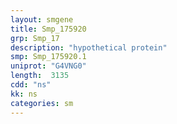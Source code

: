 ```yaml
---
layout: smgene
title: Smp_175920
grp: Smp_17
description: "hypothetical protein"
smp: Smp_175920.1
uniprot: "G4VNG0"
length:  3135
cdd: "ns"
kk: ns
categories: sm
---
```

